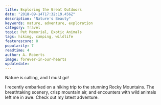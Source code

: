 ```yaml
---
title: Exploring the Great Outdoors
date: "2018-09-14T17:32:19.456Z"
description: "Nature's Beauty"
keywords: nature, adventure, exploration
category: Travel
topic: Pet Memorial, Exotic Animals
tags: hiking, camping, wildlife
featurescore: 8
popularity: 7
readtime: 4
author: A. Roberts
image: forever-in-our-hearts
updatedate:
---
```


Nature is calling, and I must go!

I recently embarked on a hiking trip to the stunning Rocky Mountains. The breathtaking scenery, crisp mountain air, and encounters with wild animals left me in awe. Check out my latest adventure.
